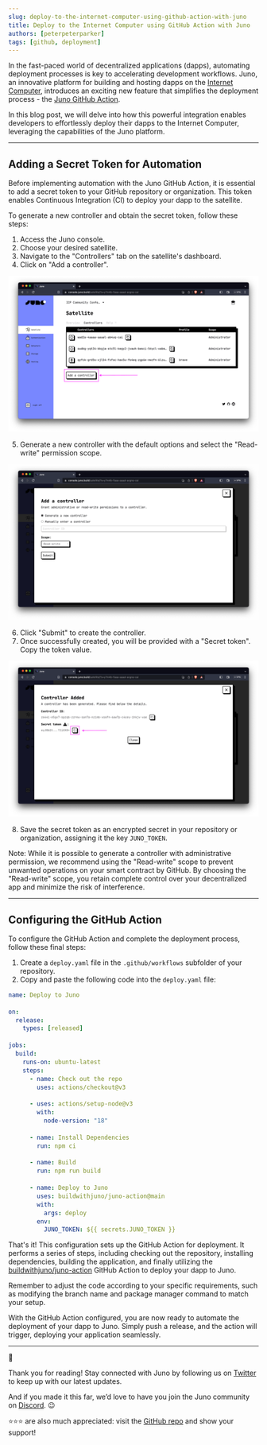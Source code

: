 ```yaml
---
slug: deploy-to-the-internet-computer-using-github-action-with-juno
title: Deploy to the Internet Computer using GitHub Action with Juno
authors: [peterpeterparker]
tags: [github, deployment]
---
```


In the fast-paced world of decentralized applications (dapps), automating deployment processes is key to accelerating development workflows. Juno, an innovative platform for building and hosting dapps on the [Internet Computer](https://internetcomputer.org/), introduces an exciting new feature that simplifies the deployment process - the [Juno GitHub Action](https://github.com/marketplace/actions/github-action-for-juno).

In this blog post, we will delve into how this powerful integration enables developers to effortlessly deploy their dapps to the Internet Computer, leveraging the capabilities of the Juno platform.

---

## Adding a Secret Token for Automation

Before implementing automation with the Juno GitHub Action, it is essential to add a secret token to your GitHub repository or organization. This token enables Continuous Integration (CI) to deploy your dapp to the satellite.

To generate a new controller and obtain the secret token, follow these steps:

1. Access the Juno console.
2. Choose your desired satellite.
3. Navigate to the "Controllers" tab on the satellite's dashboard.
4. Click on "Add a controller".

![Add a controller screenshot](./add-a-controller.png)

5. Generate a new controller with the default options and select the "Read-write" permission scope.

![Generate a controller screenshot](./generate-a-controller.png)

6. Click "Submit" to create the controller.
7. Once successfully created, you will be provided with a "Secret token". Copy the token value.

![Copy a controller screenshot](./copy-a-controller.png)

8. Save the secret token as an encrypted secret in your repository or organization, assigning it the key `JUNO_TOKEN`.

Note: While it is possible to generate a controller with administrative permission, we recommend using the "Read-write" scope to prevent unwanted operations on your smart contract by GitHub. By choosing the "Read-write" scope, you retain complete control over your decentralized app and minimize the risk of interference.

---

## Configuring the GitHub Action

To configure the GitHub Action and complete the deployment process, follow these final steps:

1. Create a `deploy.yaml` file in the `.github/workflows` subfolder of your repository.
2. Copy and paste the following code into the `deploy.yaml` file:

```yaml
name: Deploy to Juno

on:
  release:
    types: [released]

jobs:
  build:
    runs-on: ubuntu-latest
    steps:
      - name: Check out the repo
        uses: actions/checkout@v3

      - uses: actions/setup-node@v3
        with:
          node-version: "18"

      - name: Install Dependencies
        run: npm ci

      - name: Build
        run: npm run build

      - name: Deploy to Juno
        uses: buildwithjuno/juno-action@main
        with:
          args: deploy
        env:
          JUNO_TOKEN: ${{ secrets.JUNO_TOKEN }}
```

That's it! This configuration sets up the GitHub Action for deployment. It performs a series of steps, including checking out the repository, installing dependencies, building the application, and finally utilizing the [buildwithjuno/juno-action](https://github.com/buildwithjuno/juno-action) GitHub Action to deploy your dapp to Juno.

Remember to adjust the code according to your specific requirements, such as modifying the branch name and package manager command to match your setup.

With the GitHub Action configured, you are now ready to automate the deployment of your dapp to Juno. Simply push a release, and the action will trigger, deploying your application seamlessly.

---

👋

Thank you for reading! Stay connected with Juno by following us on [Twitter](https://twitter.com/junobuild) to keep up with our latest updates.

And if you made it this far, we’d love to have you join the Juno community on [Discord](https://discord.gg/wHZ57Z2RAG). 😉

⭐️⭐️⭐️ are also much appreciated: visit the [GitHub repo](https://github.com/buildwithjuno/juno) and show your support!
